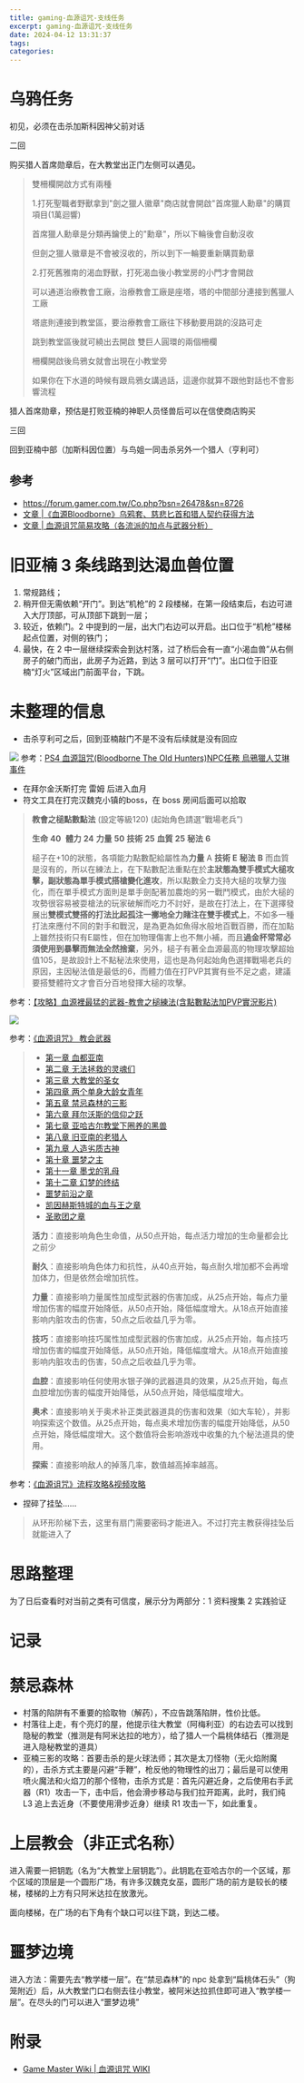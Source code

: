 ```yaml
---
title: gaming-血源诅咒-支线任务
excerpt: gaming-血源诅咒-支线任务
date: 2024-04-12 13:31:37
tags:
categories:
---
```

# 乌鸦任务

初见，必须在击杀加斯科因神父前对话

二回

购买猎人首席勋章后，在大教堂出正门左侧可以遇见。

> 雙柵欄開啟方式有兩種
> 
> 1.打死聖職者野獸拿到"劍之獵人徽章"商店就會開啟"首席獵人勳章"的購買項目(1萬迴響)
> 
> 首席獵人勳章是分類再鑰使上的"勳章"，所以下輪後會自動沒收
> 
> 但劍之獵人徽章是不會被沒收的，所以到下一輪要重新購買勳章  
> 
> 2.打死舊雅南的渴血野獸，打死渴血後小教堂房的小門才會開啟
> 
> 可以通道治療教會工廠，治療教會工廠是座塔，塔的中間部分連接到舊獵人工廠
> 
> 塔底則連接到教堂區，要治療教會工廠往下移動要用跳的沒路可走
> 
> 跳到教堂區後就可繞出去開啟 雙巨人圓環的兩個柵欄
> 
> 柵欄開啟後烏鴉女就會出現在小教堂旁
> 
> 如果你在下水道的時候有跟烏鴉女講過話，這邊你就算不跟他對話也不會影響流程

猎人首席勋章，预估是打败亚楠的神职人员怪兽后可以在信使商店购买

三回

回到亚楠中部（加斯科因位置）与鸟姐一同击杀另外一个猎人（亨利可）

## 参考

- https://forum.gamer.com.tw/Co.php?bsn=26478&sn=8726
- [文章 |《血源Bloodborne》乌鸦套、慈悲匕首和猎人契约获得方法](http://www.i7gg.com/game/raider/detail?id=2689)
- [文章 | 血源诅咒简易攻略（各流派的加点与武器分析）](https://zhuanlan.zhihu.com/p/103801360)

# 旧亚楠 3 条线路到达渴血兽位置

1. 常规路线；
2. 稍开但无需依赖“开门”。到达“机枪”的 2 段楼梯，在第一段结束后，右边可进入大厅顶部，可从顶部下跳到一层；
3. 较近，依赖门。2 中提到的一层，出大门右边可以开启。出口位于“机枪”楼梯起点位置，对侧的铁门；
4. 最快，在 2 中一层继续探索会到达村落，过了桥后会有一直“小渴血兽”从右侧房子的破门而出，此房子为近路，到达 3 层可以打开“门”。出口位于旧亚楠“灯火”区域出门前面平台，下跳。

# 未整理的信息

- 击杀亨利可之后，回到亚楠敲门不是不没有后续就是没有回应

![](image-20240412205130126.png)
参考：[PS4 血源詛咒(Bloodborne The Old Hunters)NPC任務 烏鴉獵人艾琳事件](https://www.youtube.com/watch?v=kFswLkfBTSo)

- 在拜尔金沃斯打完 雷姆 后进入血月
- 符文工具在打完汉魏克小镇的boss，在 boss 房间后面可以拾取



> **教會之槌點數點法** (設定等級120) (起始角色請選”戰場老兵”)
> 
> **生命** **40**  **體力** **24**  **力量** **50** **技術** **25** **血質** **25** **秘法** **6**
> 
> 槌子在+10的狀態，各項能力點數配給屬性為**力量** A **技術** **E** **秘法** **B** 而血質是沒有的，所以在練法上，在下點數配法重點在於**主狀態為雙手模式大槌攻擊，副狀態為單手模式搭槍變化進攻**，所以點數全力支持大槌的攻擊力強化，而在單手模式方面則是單手劍配著加農炮的另一戰鬥模式，由於大槌的攻勢很容易被耍槍法的玩家破解而吃力不討好，是故在打法上，在下選擇發展出**雙模式雙搭的打法比起孤注一擲地全力賭注在雙手模式上**，不如多一種打法來應付不同的對手和戰況，是為更為如魚得水般地百戰百勝，而在加點上雖然技術只有E屬性，但在加物理傷害上也不無小補，而且**過金杯常常必須使用到暴擊而無法全然捨棄**，另外，槌子有著全血源最高的物理攻擊超始值105，是故設計上不點秘法來使用，這也是為何起始角色選擇戰場老兵的原因，主因秘法值是最低的6，而體力值在打PVP其實有些不足之處，建議要搭雙體符文才會百分百地發揮大槌的攻擊。

参考：[【攻略】血源裡最猛的武器-教會之槌練法(含點數點法加PVP實況影片)](https://forum.gamer.com.tw/C.php?bsn=26478&snA=2952)

![](image-20240414084632340.png)

参考：[《血源诅咒》 教会武器](https://gamegene.cn/wiki/123)



> - [第一章 血都亚南](http://www.vgtime.com/topic/57.jhtml#1)
> - [第二章 无法拯救的灵魂们](http://www.vgtime.com/topic/57.jhtml#2)
> - [第三章 大教堂的圣女](http://www.vgtime.com/topic/57.jhtml#3)
> - [第四章 两个单身大龄女青年](http://www.vgtime.com/topic/57.jhtml#4)
> - [第五章 禁忌森林的三影](http://www.vgtime.com/topic/57.jhtml#5)
> - [第六章 拜尔沃斯的信仰之跃](http://www.vgtime.com/topic/57.jhtml#6)
> - [第七章 亚哈古尔教堂下圈养的黑兽](http://www.vgtime.com/topic/57.jhtml#7)
> - [第八章 旧亚南的老猎人](http://www.vgtime.com/topic/57.jhtml#8)
> - [第九章 人造劣质古神](http://www.vgtime.com/topic/57.jhtml#9)
> - [第十章 噩梦之主](http://www.vgtime.com/topic/57.jhtml#10)
> - [第十一章 墨戈的乳母](http://www.vgtime.com/topic/57.jhtml#11)
> - [第十二章 幻梦的终结](http://www.vgtime.com/topic/57.jhtml#12)
> - [噩梦前沿之章](http://www.vgtime.com/topic/57.jhtml#13)
> - [凯因赫斯特城的血与王之章](http://www.vgtime.com/topic/57.jhtml#14)
> - [圣歌团之章](http://www.vgtime.com/topic/57.jhtml#15)
>
> **活力**：直接影响角色生命值，从50点开始，每点活力增加的生命量都会比之前少
> 
> **耐久**：直接影响角色体力和抗性，从40点开始，每点耐久增加都不会再增加体力，但是依然会增加抗性。
> 
> **力量**：直接影响力量属性加成型武器的伤害加成，从25点开始，每点力量增加伤害的幅度开始降低，从50点开始，降低幅度增大。从18点开始直接影响内脏攻击的伤害，50点之后收益几乎为零。
> 
> **技巧**：直接影响技巧属性加成型武器的伤害加成，从25点开始，每点技巧增加伤害的幅度开始降低，从50点开始，降低幅度增大。从18点开始直接影响内脏攻击的伤害，50点之后收益几乎为零。
> 
> **血腔**：直接影响任何使用水银子弹的武器道具的效果，从25点开始，每点血腔增加伤害的幅度开始降低，从50点开始，降低幅度增大。
> 
> **奥术**：直接影响关于奥术补正类武器道具的伤害和效果（如大车轮），并影响探索这个数值。从25点开始，每点奥术增加伤害的幅度开始降低，从50点开始，降低幅度增大。这个数值将会影响游戏中收集的九个秘法道具的使用。
> 
> **探索**：直接影响敌人的掉落几率，数值越高掉率越高。

参考：[《血源诅咒》流程攻略&视频攻略](http://www.vgtime.com/topic/57.jhtml)


- 捏碎了挂坠……

> 从环形阶梯下去，这里有扇门需要密码才能进入。不过打完主教获得挂坠后就能进入了



# 思路整理

为了日后查看时对当前之类有可信度，展示分为两部分：1 资料搜集 2 实践验证

# 记录

# 禁忌森林

- 村落的陷阱有不重要的拾取物（解药），不应告跳落陷阱，性价比低。
- 村落往上走，有个亮灯的屋，他提示往大教堂（阿梅利亚）的右边去可以找到隐秘的教堂（推测是有阿米达拉的地方），给了猎人一个扁桃体结石（推测是进入隐秘教堂的道具）
- 亚楠三影的攻略：首要击杀的是火球法师；其次是太刀怪物（无火焰附魔的），击杀方式主要是闪避“手鞭”，枪反他的物理性的出刀；最后是可以使用喷火魔法和火焰刀的那个怪物，击杀方式是：首先闪避近身，之后使用右手武器（R1）攻击一下，击中后，他会滑步移动与我们拉开距离，此时，我们纯 L3 追上去近身（不要使用滑步近身）继续 R1 攻击一下，如此重复。

# 上层教会（非正式名称）

进入需要一把钥匙（名为“大教堂上层钥匙”）。此钥匙在亚哈古尔的一个区域，那个区域的顶层是一个圆形广场，有许多汉魏克女巫，圆形广场的前方是较长的楼梯，楼梯的上方有只阿米达拉在放激光。

面向楼梯，在广场的右下角有个缺口可以往下跳，到达二楼。


# 噩梦边境

进入方法：需要先去“教学楼一层”。在“禁忌森林”的 npc 处拿到“扁桃体石头”（狗笼附近）后，从大教堂门口右侧去往小教堂，被阿米达拉抓住即可进入“教学楼一层”。在尽头的门可以进入“噩梦边境”

# 附录

- [Game Master Wiki | 血源诅咒 WIKI](https://www.gmwiki.com/wiki/bloodborne/%E9%A6%96%E9%A1%B5)